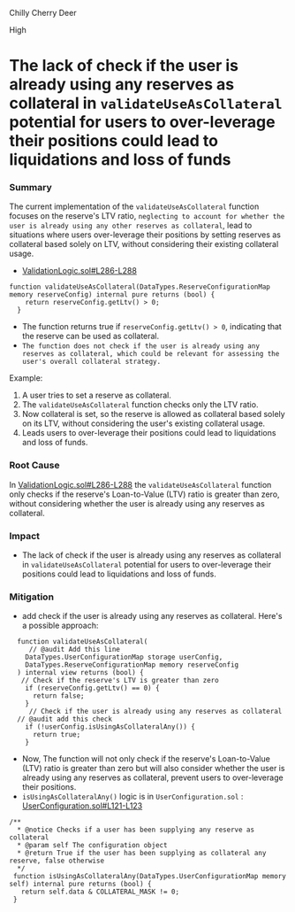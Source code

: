 Chilly Cherry Deer

High

# The lack of check if the user is already using any reserves as collateral in  `validateUseAsCollateral` potential for users to over-leverage their positions could lead to liquidations and loss of funds

### Summary

The current implementation of the `validateUseAsCollateral` function focuses on the reserve's LTV ratio, `neglecting to account for whether the user is already using any other reserves as collateral`,  lead to situations where users over-leverage their positions by setting reserves as collateral based solely on LTV, without considering their existing collateral usage.

- [ValidationLogic.sol#L286-L288](https://github.com/sherlock-audit/2024-06-new-scope/blob/c8300e73f4d751796daad3dadbae4d11072b3d79/zerolend-one/contracts/core/pool/logic/ValidationLogic.sol#L286-L288)

```solidity
function validateUseAsCollateral(DataTypes.ReserveConfigurationMap memory reserveConfig) internal pure returns (bool) {
    return reserveConfig.getLtv() > 0;
  }
```
- The function returns true if `reserveConfig.getLtv() > 0`, indicating that the reserve can be used as collateral.
- `The function does not check if the user is already using any reserves as collateral, which could be relevant for assessing the user's overall collateral strategy.`

Example:
1. A user tries to set a reserve as collateral.
2. The `validateUseAsCollateral` function checks only the LTV ratio.
3. Now collateral is set, so the reserve is allowed as collateral based solely on its LTV, without considering the user's existing collateral usage.
4. Leads users to over-leverage their positions could lead to liquidations and loss of funds.

### Root Cause

In [ValidationLogic.sol#L286-L288](https://github.com/sherlock-audit/2024-06-new-scope/blob/c8300e73f4d751796daad3dadbae4d11072b3d79/zerolend-one/contracts/core/pool/logic/ValidationLogic.sol#L286-L288) the `validateUseAsCollateral` function only checks if the reserve's Loan-to-Value (LTV) ratio is greater than zero, without considering whether the user is already using any reserves as collateral.


### Impact

- The lack of check if the user is already using any reserves as collateral in  `validateUseAsCollateral` potential for users to over-leverage their positions could lead to liquidations and loss of funds.


### Mitigation

- add check if the user is already using any reserves as collateral. Here's a possible approach:
```solidity
  function validateUseAsCollateral(
     // @audit Add this line 
    DataTypes.UserConfigurationMap storage userConfig,
    DataTypes.ReserveConfigurationMap memory reserveConfig
  ) internal view returns (bool) {
   // Check if the reserve's LTV is greater than zero
    if (reserveConfig.getLtv() == 0) {
      return false;
    }
     // Check if the user is already using any reserves as collateral
  // @audit add this check 
    if (!userConfig.isUsingAsCollateralAny()) {
      return true;
    }
```
- Now, The function will not only check if the reserve's Loan-to-Value (LTV) ratio is greater than zero but will also consider whether the user is already using any reserves as collateral, prevent users to over-leverage their positions.
- `isUsingAsCollateralAny()` logic is in `UserConfiguration.sol` : [UserConfiguration.sol#L121-L123](https://github.com/sherlock-audit/2024-06-new-scope/blob/c8300e73f4d751796daad3dadbae4d11072b3d79/zerolend-one/contracts/core/pool/configuration/UserConfiguration.sol#L121-L123)
 
 ```solidity
 /**
   * @notice Checks if a user has been supplying any reserve as collateral
   * @param self The configuration object
   * @return True if the user has been supplying as collateral any reserve, false otherwise
   */
  function isUsingAsCollateralAny(DataTypes.UserConfigurationMap memory self) internal pure returns (bool) {
    return self.data & COLLATERAL_MASK != 0;
  }
```
